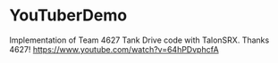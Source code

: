 # YouTuberDemo
Implementation of Team 4627 Tank Drive code with TalonSRX.  Thanks 4627! https://www.youtube.com/watch?v=64hPDvphcfA
